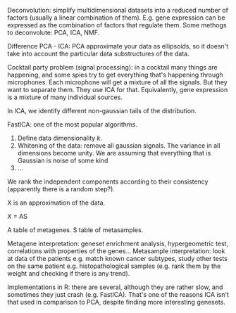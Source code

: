 Deconvolution: simplify multidimensional datasets into a reduced number of factors (usually a linear combination of them). E.g. gene expression can be expressed as the combination of factors that regulate them. Some methogs to deconvolute: PCA, ICA, NMF.

Difference PCA - ICA: PCA approximate your data as ellipsoids, so it doesn't take into account the particular data substructures of the data.

Cocktail party problem (signal processing): in a cocktail many things are happening, and some spies try to get everything that's happening through microphones. Each microphone will get a mixture of all the signals. But they want to separate them. They use ICA for that. Equivalently, gene expression is a mixture of many individual sources.

In ICA, we identify different non-gaussian tails of the distribution.

FastICA: one of the most popular algorithms.

1. Define data dimensionality *k*.
2. Whitening of the data: remove all gaussian signals. The variance in all dimensions become unity. We are assuming that everything that is Gaussian is noise of some kind
3. ...

We rank the independent components according to their consistency (apparently there is a random step?).

X is an approximation of the data.

X = AS

A table of metagenes.
S table of metasamples.

Metagene interpretation: geneset enrichment analysis, hypergeometric test, correlations with properties of the genes...
Metasample interpretation: look at data of the patients e.g. match known cancer subtypes, study other tests on the same patient e.g. histopathological samples (e.g. rank them by the weight and checking if there is any trend).

Implementations in R: there are several, although they are rather slow, and sometimes they just crash (e.g. FastICA). That's one of the reasons ICA isn't that used in comparison to PCA, despite finding more interesting genesets.
